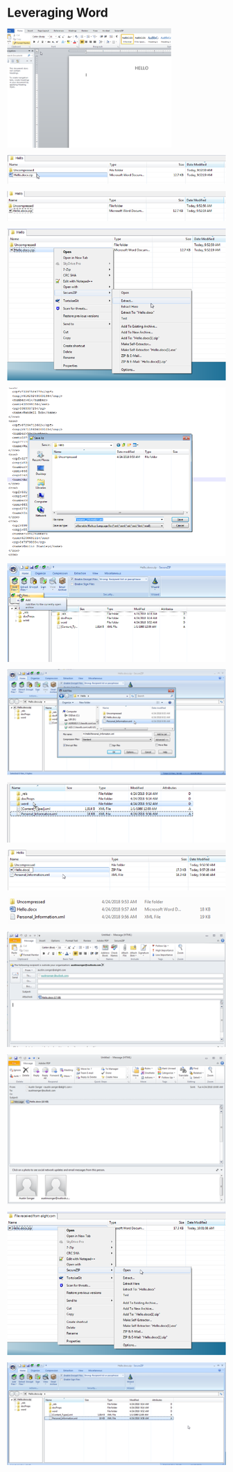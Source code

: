 # Leveraging Word

<!--![](../.gitbook/assets/1.png)-->

<img src="../.gitbook/assets/1.png" width="75%" height="75%" />

![](../.gitbook/assets/2.png)

![](../.gitbook/assets/3.png)

![](../.gitbook/assets/4.png)

![](../.gitbook/assets/5.png)

![](../.gitbook/assets/6.png)

![](../.gitbook/assets/7.png)

![](../.gitbook/assets/8.png)

![](../.gitbook/assets/9.png)

![](../.gitbook/assets/10.png)

![](../.gitbook/assets/11.png)

![](../.gitbook/assets/12.png)

![](../.gitbook/assets/13.png)

![](../.gitbook/assets/14.png)

